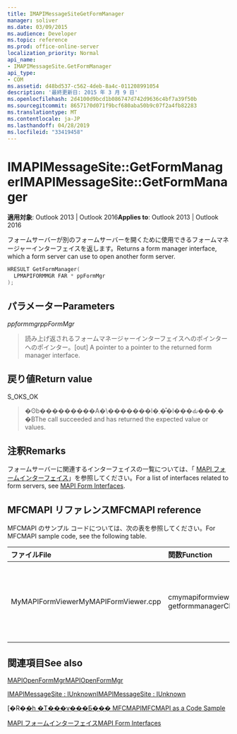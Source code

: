 ```yaml
---
title: IMAPIMessageSiteGetFormManager
manager: soliver
ms.date: 03/09/2015
ms.audience: Developer
ms.topic: reference
ms.prod: office-online-server
localization_priority: Normal
api_name:
- IMAPIMessageSite.GetFormManager
api_type:
- COM
ms.assetid: d48bd537-c562-4deb-8a4c-011208991054
description: '最終更新日: 2015 年 3 月 9 日'
ms.openlocfilehash: 2d4100d9bcd1b086747d742d9636c4bf7a39f50b
ms.sourcegitcommit: 8657170d071f9bcf680aba50b9c07f2a4fb82283
ms.translationtype: MT
ms.contentlocale: ja-JP
ms.lasthandoff: 04/28/2019
ms.locfileid: "33419458"
---
```

# <a name="imapimessagesitegetformmanager"></a><span data-ttu-id="f9513-103">IMAPIMessageSite::GetFormManager</span><span class="sxs-lookup"><span data-stu-id="f9513-103">IMAPIMessageSite::GetFormManager</span></span>

  
  
<span data-ttu-id="f9513-104">**適用対象**: Outlook 2013 | Outlook 2016</span><span class="sxs-lookup"><span data-stu-id="f9513-104">**Applies to**: Outlook 2013 | Outlook 2016</span></span> 
  
<span data-ttu-id="f9513-105">フォームサーバーが別のフォームサーバーを開くために使用できるフォームマネージャーインターフェイスを返します。</span><span class="sxs-lookup"><span data-stu-id="f9513-105">Returns a form manager interface, which a form server can use to open another form server.</span></span>
  
```cpp
HRESULT GetFormManager(
  LPMAPIFORMMGR FAR * ppFormMgr
);
```

## <a name="parameters"></a><span data-ttu-id="f9513-106">パラメーター</span><span class="sxs-lookup"><span data-stu-id="f9513-106">Parameters</span></span>

 <span data-ttu-id="f9513-107">_ppformmgr_</span><span class="sxs-lookup"><span data-stu-id="f9513-107">_ppFormMgr_</span></span>
  
> <span data-ttu-id="f9513-108">読み上げ返されるフォームマネージャーインターフェイスへのポインターへのポインター。</span><span class="sxs-lookup"><span data-stu-id="f9513-108">[out] A pointer to a pointer to the returned form manager interface.</span></span>
    
## <a name="return-value"></a><span data-ttu-id="f9513-109">戻り値</span><span class="sxs-lookup"><span data-stu-id="f9513-109">Return value</span></span>

<span data-ttu-id="f9513-110">S_OK</span><span class="sxs-lookup"><span data-stu-id="f9513-110">S_OK</span></span> 
  
> <span data-ttu-id="f9513-111">�ʘb���������A�\�������l�܂��͒l���Ԃ���܂��B</span><span class="sxs-lookup"><span data-stu-id="f9513-111">The call succeeded and has returned the expected value or values.</span></span>
    
## <a name="remarks"></a><span data-ttu-id="f9513-112">注釈</span><span class="sxs-lookup"><span data-stu-id="f9513-112">Remarks</span></span>

<span data-ttu-id="f9513-113">フォームサーバーに関連するインターフェイスの一覧については、「 [MAPI フォームインターフェイス](mapi-form-interfaces.md)」を参照してください。</span><span class="sxs-lookup"><span data-stu-id="f9513-113">For a list of interfaces related to form servers, see [MAPI Form Interfaces](mapi-form-interfaces.md).</span></span>
  
## <a name="mfcmapi-reference"></a><span data-ttu-id="f9513-114">MFCMAPI リファレンス</span><span class="sxs-lookup"><span data-stu-id="f9513-114">MFCMAPI reference</span></span>

<span data-ttu-id="f9513-115">MFCMAPI のサンプル コードについては、次の表を参照してください。</span><span class="sxs-lookup"><span data-stu-id="f9513-115">For MFCMAPI sample code, see the following table.</span></span>
  
|<span data-ttu-id="f9513-116">**ファイル**</span><span class="sxs-lookup"><span data-stu-id="f9513-116">**File**</span></span>|<span data-ttu-id="f9513-117">**関数**</span><span class="sxs-lookup"><span data-stu-id="f9513-117">**Function**</span></span>|<span data-ttu-id="f9513-118">**コメント**</span><span class="sxs-lookup"><span data-stu-id="f9513-118">**Comment**</span></span>|
|:-----|:-----|:-----|
|<span data-ttu-id="f9513-119">MyMAPIFormViewer</span><span class="sxs-lookup"><span data-stu-id="f9513-119">MyMAPIFormViewer.cpp</span></span>  <br/> |<span data-ttu-id="f9513-120">cmymapiformviewer:: getformmanager</span><span class="sxs-lookup"><span data-stu-id="f9513-120">CMyMAPIFormViewer::GetFormManager</span></span>  <br/> |<span data-ttu-id="f9513-121">mfcmapi は、 **IMAPIMessageSite:: getformmanager**メソッドを使用して[MAPIOpenFormMgr](mapiopenformmgr.md)を呼び出し、その呼び出しの結果を返します。</span><span class="sxs-lookup"><span data-stu-id="f9513-121">MFCMAPI uses the **IMAPIMessageSite::GetFormManager** method to call [MAPIOpenFormMgr](mapiopenformmgr.md) and return the results of that call.</span></span>  <br/> |
   
## <a name="see-also"></a><span data-ttu-id="f9513-122">関連項目</span><span class="sxs-lookup"><span data-stu-id="f9513-122">See also</span></span>



[<span data-ttu-id="f9513-123">MAPIOpenFormMgr</span><span class="sxs-lookup"><span data-stu-id="f9513-123">MAPIOpenFormMgr</span></span>](mapiopenformmgr.md)
  
[<span data-ttu-id="f9513-124">IMAPIMessageSite : IUnknown</span><span class="sxs-lookup"><span data-stu-id="f9513-124">IMAPIMessageSite : IUnknown</span></span>](imapimessagesiteiunknown.md)


<span data-ttu-id="f9513-125">[�R�[�h �T���v���Ƃ��� MFCMAPI](mfcmapi-as-a-code-sample.md)</span><span class="sxs-lookup"><span data-stu-id="f9513-125">[MFCMAPI as a Code Sample](mfcmapi-as-a-code-sample.md)</span></span>
  
[<span data-ttu-id="f9513-126">MAPI フォームインターフェイス</span><span class="sxs-lookup"><span data-stu-id="f9513-126">MAPI Form Interfaces</span></span>](mapi-form-interfaces.md)

